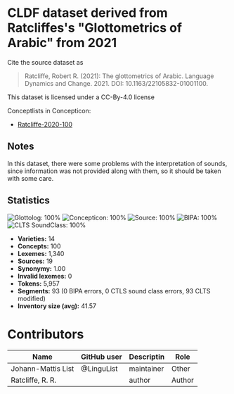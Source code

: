 # CLDF dataset derived from Ratcliffes's "Glottometrics of Arabic" from 2021

Cite the source dataset as

> Ratcliffe, Robert R. (2021): The glottometrics of Arabic. Language Dynamics and Change. 2021. DOI: 10.1163/22105832-01001100.

This dataset is licensed under a CC-By-4.0 license


Conceptlists in Concepticon:
- [Ratcliffe-2020-100](https://concepticon.clld.org/contributions/Ratcliffe-2020-100)
## Notes

In this dataset, there were some problems with the interpretation of sounds, since information was not provided along with them, so it should be taken with some care.



## Statistics


![Glottolog: 100%](https://img.shields.io/badge/Glottolog-100%25-brightgreen.svg "Glottolog: 100%")
![Concepticon: 100%](https://img.shields.io/badge/Concepticon-100%25-brightgreen.svg "Concepticon: 100%")
![Source: 100%](https://img.shields.io/badge/Source-100%25-brightgreen.svg "Source: 100%")
![BIPA: 100%](https://img.shields.io/badge/BIPA-100%25-brightgreen.svg "BIPA: 100%")
![CLTS SoundClass: 100%](https://img.shields.io/badge/CLTS%20SoundClass-100%25-brightgreen.svg "CLTS SoundClass: 100%")

- **Varieties:** 14
- **Concepts:** 100
- **Lexemes:** 1,340
- **Sources:** 19
- **Synonymy:** 1.00
- **Invalid lexemes:** 0
- **Tokens:** 5,957
- **Segments:** 93 (0 BIPA errors, 0 CTLS sound class errors, 93 CLTS modified)
- **Inventory size (avg):** 41.57

# Contributors

Name               | GitHub user | Descriptin |Role
---                | ---         | --- | ---
Johann-Mattis List | @LinguList  | maintainer | Other 
Ratcliffe, R. R. | | author | Author


